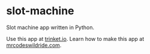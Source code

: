 # slot-machine

Slot machine app written in Python.

Use this app at [trinket.io](https://trinket.io/embed/python3/84ae751ebd?outputOnly=true&start=result).
Learn how to make this app at [mrcodeswildride.com](https://www.mrcodeswildride.com/).
